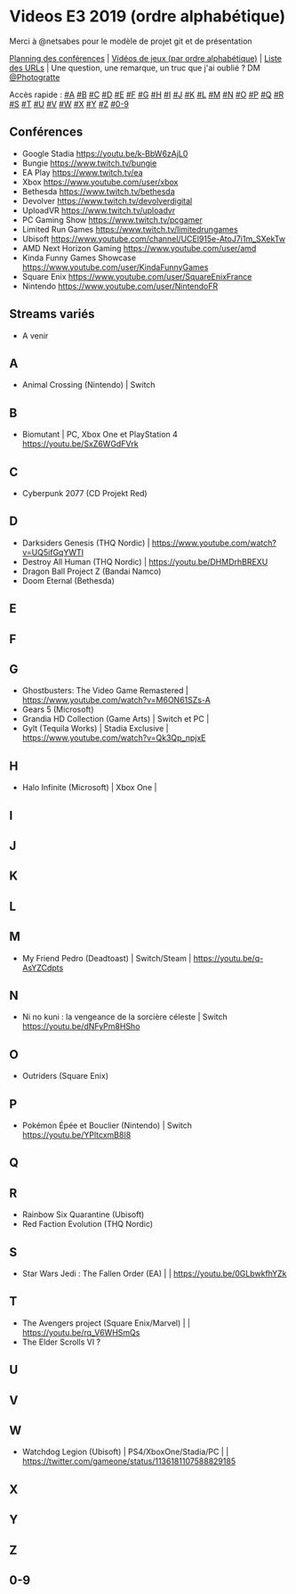 # Videos E3 2019 (ordre alphabétique)

Merci à @netsabes pour le modèle de projet git et de présentation

[Planning des conférences](https://github.com/Photogratte/E3-2019/blob/master/Conf%C3%A9rences_E3_2019.md) | [Vidéos de jeux (par ordre alphabétique)](https://github.com/Photogratte/E3-2019/blob/master/trailersE32019alphasort.md) | [Liste des URLs](https://github.com/Photogratte/E3-2019/blob/master/urlsE32019.md) | Une question, une remarque, un truc que j'ai oublié ? DM [@Photogratte](https://twitter.com/Photogratte)

Accès rapide : [#A](https://github.com/Photogratte/E3-2019/blob/master/trailersE32019alphasort.md#a) 
[#B](https://github.com/Photogratte/E3-2019/blob/master/trailersE32019alphasort.md#b)
[#C](https://github.com/Photogratte/E3-2019/blob/master/trailersE32019alphasort.md#c)
[#D](https://github.com/Photogratte/E3-2019/blob/master/trailersE32019alphasort.md#d)
[#E](https://github.com/Photogratte/E3-2019/blob/master/trailersE32019alphasort.md#e)
[#F](https://github.com/Photogratte/E3-2019/blob/master/trailersE32019alphasort.md#f)
[#G](https://github.com/Photogratte/E3-2019/blob/master/trailersE32019alphasort.md#g)
[#H](https://github.com/Photogratte/E3-2019/blob/master/trailersE32019alphasort.md#h)
[#I](https://github.com/Photogratte/E3-2019/blob/master/trailersE32019alphasort.md#i)
[#J](https://github.com/Photogratte/E3-2019/blob/master/trailersE32019alphasort.md#j)
[#K](https://github.com/Photogratte/E3-2019/blob/master/trailersE32019alphasort.md#k)
[#L](https://github.com/Photogratte/E3-2019/blob/master/trailersE32019alphasort.md#l)
[#M](https://github.com/Photogratte/E3-2019/blob/master/trailersE32019alphasort.md#m)
[#N](https://github.com/Photogratte/E3-2019/blob/master/trailersE32019alphasort.md#n)
[#O](https://github.com/Photogratte/E3-2019/blob/master/trailersE32019alphasort.md#o)
[#P](https://github.com/Photogratte/E3-2019/blob/master/trailersE32019alphasort.md#p)
[#Q](https://github.com/Photogratte/E3-2019/blob/master/trailersE32019alphasort.md#q)
[#R](https://github.com/Photogratte/E3-2019/blob/master/trailersE32019alphasort.md#r)
[#S](https://github.com/Photogratte/E3-2019/blob/master/trailersE32019alphasort.md#s)
[#T](https://github.com/Photogratte/E3-2019/blob/master/trailersE32019alphasort.md#t)
[#U](https://github.com/Photogratte/E3-2019/blob/master/trailersE32019alphasort.md#u)
[#V](https://github.com/Photogratte/E3-2019/blob/master/trailersE32019alphasort.md#v)
[#W](https://github.com/Photogratte/E3-2019/blob/master/trailersE32019alphasort.md#w)
[#X](https://github.com/Photogratte/E3-2019/blob/master/trailersE32019alphasort.md#x)
[#Y](https://github.com/Photogratte/E3-2019/blob/master/trailersE32019alphasort.md#y)
[#Z](https://github.com/Photogratte/E3-2019/blob/master/trailersE32019alphasort.md#z)
[#0-9](https://github.com/Photogratte/E3-2019/blob/master/trailersE32019alphasort.md#0-9)

## Conférences
* Google Stadia https://youtu.be/k-BbW6zAjL0
* Bungie https://www.twitch.tv/bungie
* EA Play https://www.twitch.tv/ea
* Xbox https://www.youtube.com/user/xbox
* Bethesda https://www.twitch.tv/bethesda
* Devolver https://www.twitch.tv/devolverdigital
* UploadVR https://www.twitch.tv/uploadvr
* PC Gaming Show https://www.twitch.tv/pcgamer
* Limited Run Games https://www.twitch.tv/limitedrungames
* Ubisoft https://www.youtube.com/channel/UCEl915e-AtoJ7i1m_SXekTw
* AMD Next Horizon Gaming https://www.youtube.com/user/amd
* Kinda Funny Games Showcase https://www.youtube.com/user/KindaFunnyGames
* Square Enix https://www.youtube.com/user/SquareEnixFrance
* Nintendo https://www.youtube.com/user/NintendoFR 

## Streams variés
* A venir

## A
* Animal Crossing (Nintendo) | Switch 

## B
* Biomutant | PC, Xbox One et PlayStation 4 https://youtu.be/SxZ6WGdFVrk

## C
* Cyberpunk 2077 (CD Projekt Red)

## D
* Darksiders Genesis (THQ Nordic) | https://www.youtube.com/watch?v=UQ5ifGqYWTI
* Destroy All Human (THQ Nordic) | https://youtu.be/DHMDrhBREXU
* Dragon Ball Project Z (Bandai Namco)
* Doom Eternal (Bethesda)

## E

## F

## G
* Ghostbusters: The Video Game Remastered | https://www.youtube.com/watch?v=M6ON61SZs-A
* Gears 5 (Microsoft)
* Grandia HD Collection (Game Arts) | Switch et PC | 
* Gylt (Tequila Works) | Stadia Exclusive | https://www.youtube.com/watch?v=Qk3Qp_npjxE

## H
* Halo Infinite (Microsoft) | Xbox One | 

## I

## J

## K

## L

## M
* My Friend Pedro (Deadtoast) | Switch/Steam | https://youtu.be/q-AsYZCdpts

## N
* Ni no kuni : la vengeance de la sorcière céleste | Switch https://youtu.be/dNFyPm8HSho

## O
* Outriders (Square Enix)

## P
* Pokémon Épée et Bouclier (Nintendo) | Switch https://youtu.be/YPltcxmB8I8

## Q

## R
* Rainbow Six Quarantine (Ubisoft)
* Red Faction Evolution (THQ Nordic)

## S
* Star Wars Jedi : The Fallen Order (EA) | | https://youtu.be/0GLbwkfhYZk

## T
* The Avengers project (Square Enix/Marvel) | | https://youtu.be/rq_V6WHSmQs
* The Elder Scrolls VI ?

## U

## V

## W
* Watchdog Legion (Ubisoft) | PS4/XboxOne/Stadia/PC | | https://twitter.com/gameone/status/1136181107588829185

## X

## Y

## Z

## 0-9
